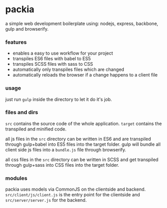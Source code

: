 # packia
a simple web development boilerplate using: nodejs, express, backbone, gulp and browserify.

### features
* enables a easy to use workflow for your project
* transpiles ES6 files with babel to ES5
* transpiles SCSS files with sass to CSS
* automatically only transpiles files which are changed
* automatically reloads the browser if a change happens to a client file

### usage
just run `gulp` inside the directory to let it do it's job.

### files and dirs
`src` contains the source code of the whole application. `target` contains the transpiled and minified code.

all js files in the `src` directory can be written in ES6 and are transpiled through gulp+babel into ES5 
files into the target folder. gulp will bundle all client side js files into a `bundle.js` file through browserify.

all css files in the `src` directory can be written in SCSS and get transpiled through gulp+sass into CSS
files into the target folder.

### modules
packia uses models via CommonJS on the clientside and backend. `src/client/js/client.js` is the entry point for the clientside
and `src/server/server.js` for the backend.